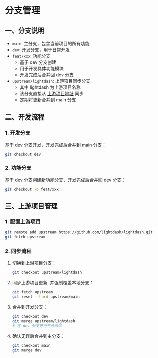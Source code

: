# 分支管理

## 一、分支说明

- `main`: 主分支，包含当前项目的所有功能
- `dev`: 开发分支，用于日常开发
- `feat/xxx`: 功能分支
  - 基于 dev 分支创建
  - 用于开发具体功能模块
  - 开发完成后合并回 dev 分支
- `upstream/lightdash`: 上游项目同步分支
  - 其中 lightdash 为上游项目名称
  - 该分支直接从 [上游项目地址](https://github.com/lightdash/lightdash) 同步
  - 定期将更新合并到 main 分支

## 二、开发流程

### 1. 开发分支

基于 dev 分支开发，开发完成后合并到 main 分支：

```bash
git checkout dev
```

### 2. 功能分支

基于 dev 分支创建新功能分支，开发完成后合并回 dev 分支：

```bash
git checkout -b feat/xxx
```

## 三、上游项目管理

### 1. 配置上游项目

```bash
git remote add upstream https://github.com/lightdash/lightdash.git
git fetch upstream
```

### 2. 同步流程
   
1. 切换到上游项目分支：

   ```bash
   git checkout upstream/lightdash
   ```

2. 同步上游项目更新, 并强制覆盖本地分支：

   ```bash
   git fetch upstream
   git reset --hard upstream/main
   ```

2. 合并到开发分支：

   ```bash
   git checkout dev
   git merge upstream/lightdash
   # 在 dev 分支进行充分测试
   ```

3. 确认无误后合并到主分支：

   ```bash
   git checkout main
   git merge dev
   ```
